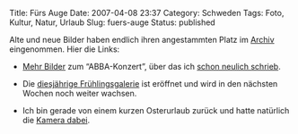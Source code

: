 Title: Fürs Auge
Date: 2007-04-08 23:37
Category: Schweden
Tags: Foto, Kultur, Natur, Urlaub
Slug: fuers-auge
Status: published

Alte und neue Bilder haben endlich ihren angestammten Platz im
[Archiv](http://thomasmarquart.net/gallery.html) eingenommen. Hier die
Links:

-   [Mehr Bilder](http://thomasmarquart.net/gallery/ABBA/index.html) zum
    “ABBA-Konzert”, über das ich [schon neulich
    schrieb](http://www.fiket.de/2007/03/29/the-original-abba-orchestra/).
-   Die [diesjährige
    Frühlingsgalerie](http://thomasmarquart.net/gallery/Spring2007/index.html)
    ist eröffnet und wird in den nächsten Wochen noch weiter wachsen.

-   Ich bin gerade von einem kurzen Osterurlaub zurück und hatte
    natürlich die [Kamera
    dabei](http://thomasmarquart.net/gallery/GrytApr07/index.html).

